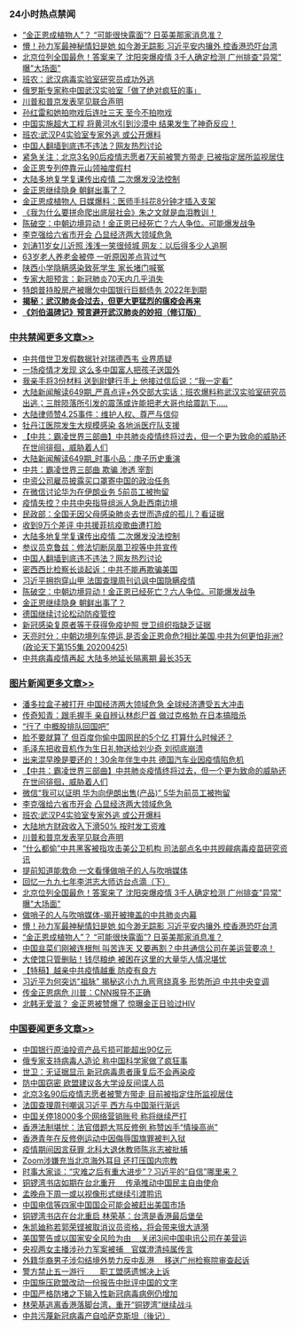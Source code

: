 <div class="catlist">
<h3>24小时热点禁闻</h3>
<ul>
<li><a href="https://github.com/fqnews/bnews/blob/master/topimagenews/20200425/1319188.md">“金正恩成植物人”？ “可能很快露面”? 日英美那家消息准？</a></li>
<li><a href="https://github.com/fqnews/bnews/blob/master/topimagenews/20200425/1319260.md">懵！孙力军最神秘情妇是她 如今渺无踪影 习近平安内攘外 控香港恐吓台湾</a></li>
<li><a href="https://github.com/fqnews/bnews/blob/master/topimagenews/20200425/1319274.md">北京位列全国最危！答案来了 沈阳突爆疫情 3千人确定检测 广州排查&quot;异常&quot; 曝&quot;大场面&quot;</a></li>
<li><a href="https://github.com/fqnews/bnews/blob/master/baitai/20200425/1319292.md">班农：武汉病毒实验室研究员成功外逃</a></li>
<li><a href="https://github.com/fqnews/bnews/blob/master/baitai/20200425/1319192.md">俄罗斯专家称中国武汉实验室「做了绝对疯狂的事」</a></li>
<li><a href="https://github.com/fqnews/bnews/blob/master/topimagenews/20200426/1319415.md">川普和普京发表罕见联合声明</a></li>
<li><a href="https://github.com/fqnews/bnews/blob/master/yule/20200426/1319315.md">孙红雷和她拍吻戏后连吐三天 至今不拍吻戏</a></li>
<li><a href="https://github.com/fqnews/bnews/blob/master/funmedia/20200426/1319372.md">中国实施超大工程 将黄河水引到沙漠中 结果发生了神奇反应！</a></li>
<li><a href="https://github.com/fqnews/bnews/blob/master/topimagenews/20200426/1319417.md">班农:武汉P4实验室专家外逃 或公开爆料</a></li>
<li><a href="https://github.com/fqnews/bnews/blob/master/cbnews/20200426/1319434.md">中国人翻墙到底违不违法？网友热烈讨论</a></li>
<li><a href="https://github.com/fqnews/bnews/blob/master/weiquan/20200425/1319281.md">紧急关注&#65306;北京3名90后疫情志愿者7天前被警方带走 已被指定居所监视居住</a></li>
<li><a href="https://github.com/fqnews/bnews/blob/master/worldnews/20200426/1319346.md">金正恩专列停靠元山领袖度假村</a></li>
<li><a href="https://github.com/fqnews/bnews/blob/master/cbnews/20200426/1319449.md">大陆多地复学复课传出疫情 二次爆发没法控制</a></li>
<li><a href="https://github.com/fqnews/bnews/blob/master/cbnews/20200426/1319392.md">金正恩继续隐身 朝鲜出事了？</a></li>
<li><a href="https://github.com/fqnews/bnews/blob/master/baitai/20200425/1319179.md">金正恩成植物人 日媒爆料：医师手抖花8分钟才插入支架</a></li>
<li><a href="https://github.com/fqnews/bnews/blob/master/yule/20200426/1319338.md">《我为什么要拼命爬出底层社会》朱之文就是血泪教训！</a></li>
<li><a href="https://github.com/fqnews/bnews/blob/master/cbnews/20200426/1319411.md">陈破空：中朝边境异动！金正恩已经死亡？六人争位。可能爆发战争 </a></li>
<li><a href="https://github.com/fqnews/bnews/blob/master/topimagenews/20200426/1319418.md">李克强给六省市开会 凸显经济两大领域危急</a></li>
<li><a href="https://github.com/fqnews/bnews/blob/master/yule/20200426/1319321.md">刘涛11岁女儿近照 浅浅一笑很倾城 网友：以后得多少人追啊</a></li>
<li><a href="https://github.com/fqnews/bnews/blob/master/cbnews/20200425/1319189.md">63岁老人养老金被停 一听原因差点背过气</a></li>
<li><a href="https://github.com/fqnews/bnews/blob/master/cbnews/20200426/1319358.md">陕西小学隐瞒感染致死学生 家长堵门喊冤</a></li>
<li><a href="https://github.com/fqnews/bnews/blob/master/baitai/20200425/1319180.md">专家大胆预言：新冠肺炎70天内几乎消失</a></li>
<li><a href="https://github.com/fqnews/bnews/blob/master/cbnews/20200425/1319219.md">特朗普持股房产被曝欠中国银行巨额债务 2022年到期</a></li>
<li><b><a href="https://github.com/fqnews/bnews/blob/master/comments/20200211/1275071.md" target="_blank">揭秘：武汉肺炎会过去，但更大更猛烈的瘟疫会再来</a></b></li>
<li><b><a href="https://github.com/fqnews/bnews/blob/master/comments/20200207/1272816.md" target="_blank">《刘伯温碑记》预言避开武汉肺炎的妙招（修订版）</a></b></li>
</ul>
</div>

<div class="catlist">
<h3><a href="https://github.com/fqnews/bnews/blob/master/cbnews/" target="_blank">中共禁闻</a><span><a href="https://github.com/fqnews/bnews/blob/master/cbnews/" target="_blank" rel="nofollow">更多文章>></a></span></h3>
<ul>
<li><a href="https://github.com/fqnews/bnews/blob/master/cbnews/20200426/1319668.md" target="_blank">中共借世卫发假数据针对瑞德西韦 业界质疑</a></li>
<li><a href="https://github.com/fqnews/bnews/blob/master/cbnews/20200426/1319663.md" target="_blank">一场疫情才发现 这么多中国富人把孩子送国外</a></li>
<li><a href="https://github.com/fqnews/bnews/blob/master/cbnews/20200426/1319641.md" target="_blank">我亲手将3份材料 送到尉健行手上 他接过信后说：“我一定看”</a></li>
<li><a href="https://github.com/fqnews/bnews/blob/master/cbnews/20200426/1319639.md" target="_blank">大陆新闻解读649期_严真点评+外交部大实话：班农爆料称武汉实验室研究员出逃；三胖陨落所引发的震荡或许能把老大哥也给震趴下&#8230;..</a></li>
<li><a href="https://github.com/fqnews/bnews/blob/master/cbnews/20200426/1319637.md" target="_blank">大陆律师赞4.25事件：维护人权、尊严与信仰</a></li>
<li><a href="https://github.com/fqnews/bnews/blob/master/cbnews/20200426/1319620.md" target="_blank">牡丹江医院发生大规模感染 各地派医疗队支援</a></li>
<li><a href="https://github.com/fqnews/bnews/blob/master/comments/20200426/1319591.md" target="_blank">【中共：霸凌世界三部曲】中共肺炎疫情终将过去，但一个更为致命的威胁还在世间徘徊，威胁着人们</a></li>
<li><a href="https://github.com/fqnews/bnews/blob/master/cbnews/20200426/1319597.md" target="_blank">大陆新闻解读649期_时事小品：庚子历史重演</a></li>
<li><a href="https://github.com/fqnews/bnews/blob/master/cbnews/20200426/1319547.md" target="_blank">中共：霸凌世界三部曲 欺骗 渗透 宰割</a></li>
<li><a href="https://github.com/fqnews/bnews/blob/master/cbnews/20200426/1319494.md" target="_blank">中资公司雇员披露买口罩寄中国的政治任务</a></li>
<li><a href="https://github.com/fqnews/bnews/blob/master/cbnews/20200426/1319493.md" target="_blank">在微信讨论华为在伊朗业务 5前员工被拘留</a></li>
<li><a href="https://github.com/fqnews/bnews/blob/master/cbnews/20200426/1319492.md" target="_blank">疫情失控？中共中央指导组派人急赴西南边境</a></li>
<li><a href="https://github.com/fqnews/bnews/blob/master/cbnews/20200426/1319479.md" target="_blank">民政部：全国无因父母感染肺炎去世而造成的孤儿？看证据</a></li>
<li><a href="https://github.com/fqnews/bnews/blob/master/cbnews/20200426/1319462.md" target="_blank">收到9万个差评 中共援菲抗疫歌曲遭打脸</a></li>
<li><a href="https://github.com/fqnews/bnews/blob/master/cbnews/20200426/1319449.md" target="_blank">大陆多地复学复课传出疫情 二次爆发没法控制</a></li>
<li><a href="https://github.com/fqnews/bnews/blob/master/cbnews/20200426/1319435.md" target="_blank">参议员克鲁兹：修法切断凤凰卫视等中共宣传</a></li>
<li><a href="https://github.com/fqnews/bnews/blob/master/cbnews/20200426/1319434.md" target="_blank">中国人翻墙到底违不违法？网友热烈讨论</a></li>
<li><a href="https://github.com/fqnews/bnews/blob/master/cbnews/20200426/1319426.md" target="_blank">密西西比检察长谈起诉：中共不能再欺骗美国</a></li>
<li><a href="https://github.com/fqnews/bnews/blob/master/cbnews/20200426/1319423.md" target="_blank">习近平拥抱穿山甲 法国查理周刊讥讽中国隐瞒疫情</a></li>
<li><a href="https://github.com/fqnews/bnews/blob/master/cbnews/20200426/1319411.md" target="_blank">陈破空：中朝边境异动！金正恩已经死亡？六人争位。可能爆发战争</a></li>
<li><a href="https://github.com/fqnews/bnews/blob/master/cbnews/20200426/1319392.md" target="_blank">金正恩继续隐身 朝鲜出事了？</a></li>
<li><a href="https://github.com/fqnews/bnews/blob/master/cbnews/20200426/1319385.md" target="_blank">德国继续讨论松动防疫管控</a></li>
<li><a href="https://github.com/fqnews/bnews/blob/master/cbnews/20200426/1319384.md" target="_blank">新冠感染复原者等于获得免疫护照 世卫组织指缺乏证据</a></li>
<li><a href="https://github.com/fqnews/bnews/blob/master/cbnews/20200426/1319365.md" target="_blank">天亮时分：中朝边境列车停运,是否金正恩命危?相比美国,中共为何更怕非洲?(政论天下第155集 20200425)</a></li>
<li><a href="https://github.com/fqnews/bnews/blob/master/cbnews/20200426/1319359.md" target="_blank">中共病毒疫情再起 大陆多地延长隔离期 最长35天</a></li>

</ul>
</div>
<div class="catlist">
<h3><a href="https://github.com/fqnews/bnews/blob/master/topimagenews/" target="_blank">图片新闻</a><span><a href="https://github.com/fqnews/bnews/blob/master/topimagenews/" target="_blank" rel="nofollow">更多文章>></a></span></h3>
<ul>
<li><a href="https://github.com/fqnews/bnews/blob/master/topimagenews/20200426/1319644.md" target="_blank">潘多拉盒子被打开 中国经济两大领域危急 全球经济遭受五大冲击</a></li>
<li><a href="https://github.com/fqnews/bnews/blob/master/topimagenews/20200426/1319627.md" target="_blank">传奇知青：跟毛握手 亲自辨认林彪尸首 做过克格勃 在日本搞暗杀</a></li>
<li><a href="https://github.com/fqnews/bnews/blob/master/topimagenews/20200426/1319626.md" target="_blank">“行了 中概股排队回国吧”</a></li>
<li><a href="https://github.com/fqnews/bnews/blob/master/topimagenews/20200426/1319619.md" target="_blank">脸不要就算了 但百度你偷中国网民的5个亿 打算什么时候还？</a></li>
<li><a href="https://github.com/fqnews/bnews/blob/master/topimagenews/20200426/1319618.md" target="_blank">毛泽东把收音机作为生日礼物送给刘少奇 刘彻底崩溃</a></li>
<li><a href="https://github.com/fqnews/bnews/blob/master/topimagenews/20200426/1319608.md" target="_blank">出来混早晚是要还的！30余年伴生中共 德国汽车业因疫情陷危机</a></li>
<li><a href="https://github.com/fqnews/bnews/blob/master/comments/20200426/1319591.md" target="_blank">【中共：霸凌世界三部曲】中共肺炎疫情终将过去，但一个更为致命的威胁还在世间徘徊，威胁着人们</a></li>
<li><a href="https://github.com/fqnews/bnews/blob/master/topimagenews/20200426/1319517.md" target="_blank">微信“我可以证明 华为向伊朗出售(产品)” 5华为前员工被拘留</a></li>
<li><a href="https://github.com/fqnews/bnews/blob/master/topimagenews/20200426/1319418.md" target="_blank">李克强给六省市开会 凸显经济两大领域危急</a></li>
<li><a href="https://github.com/fqnews/bnews/blob/master/topimagenews/20200426/1319417.md" target="_blank">班农:武汉P4实验室专家外逃 或公开爆料</a></li>
<li><a href="https://github.com/fqnews/bnews/blob/master/topimagenews/20200426/1319416.md" target="_blank">大陆地方财政收入下滑50% 按时发工资难</a></li>
<li><a href="https://github.com/fqnews/bnews/blob/master/topimagenews/20200426/1319415.md" target="_blank">川普和普京发表罕见联合声明</a></li>
<li><a href="https://github.com/fqnews/bnews/blob/master/topimagenews/20200426/1319414.md" target="_blank">“什么都偷”中共黑客被指攻击美公卫机构 司法部点名中共觊觎病毒疫苗研究资讯</a></li>
<li><a href="https://github.com/fqnews/bnews/blob/master/topimagenews/20200426/1319410.md" target="_blank">提前知道能救命 一文看懂做哨子的人与吹哨媒体</a></li>
<li><a href="https://github.com/fqnews/bnews/blob/master/comments/20200425/1319181.md" target="_blank">回忆一九九七年李洪志大师访台点滴（下）</a></li>
<li><a href="https://github.com/fqnews/bnews/blob/master/topimagenews/20200425/1319274.md" target="_blank">北京位列全国最危！答案来了 沈阳突爆疫情 3千人确定检测 广州排查&quot;异常&quot; 曝&quot;大场面&quot;</a></li>
<li><a href="https://github.com/fqnews/bnews/blob/master/comments/20200425/1319264.md" target="_blank">做哨子的人与吹哨媒体-揭开被掩盖的中共肺炎内幕</a></li>
<li><a href="https://github.com/fqnews/bnews/blob/master/topimagenews/20200425/1319260.md" target="_blank">懵！孙力军最神秘情妇是她 如今渺无踪影 习近平安内攘外 控香港恐吓台湾</a></li>
<li><a href="https://github.com/fqnews/bnews/blob/master/topimagenews/20200425/1319188.md" target="_blank">“金正恩成植物人”？ “可能很快露面”? 日英美那家消息准？</a></li>
<li><a href="https://github.com/fqnews/bnews/blob/master/topimagenews/20200425/1319144.md" target="_blank">中国韭菜们刚被连根刨 叫苦连天 又要再割？中共通信公司在美运营要凉！</a></li>
<li><a href="https://github.com/fqnews/bnews/blob/master/topimagenews/20200425/1318989.md" target="_blank">大使馆只管删贴！钱尽粮绝 被困在这里的大量华人情况堪忧</a></li>
<li><a href="https://github.com/fqnews/bnews/blob/master/comments/20200424/1318689.md" target="_blank">【特稿】越亲中共疫情越重 防疫有良方</a></li>
<li><a href="https://github.com/fqnews/bnews/blob/master/topimagenews/20200424/1318647.md" target="_blank">习近平为何突访&quot;祖脉&quot; 揭秘这小九九弯弯绕真多 形势所迫 中共中央变调</a></li>
<li><a href="https://github.com/fqnews/bnews/blob/master/topimagenews/20200424/1318627.md" target="_blank">传金正恩病危 川普：CNN报导不正确</a></li>
<li><a href="https://github.com/fqnews/bnews/blob/master/topimagenews/20200424/1318621.md" target="_blank">北韩无爱滋？ 金正恩被赞爆了 惊曝金正日验过HIV</a></li>

</ul>
</div>
<div class="catlist">
<h3><a href="https://github.com/fqnews/bnews/blob/master/headline/" target="_blank">中国要闻</a><span><a href="https://github.com/fqnews/bnews/blob/master/headline/" target="_blank" rel="nofollow">更多文章>></a></span></h3>
<ul>
<li><a href="https://github.com/fqnews/bnews/blob/master/headline/20200426/1319664.md" target="_blank">中国银行原油投资产品亏损可能超出90亿元</a></li>
<li><a href="https://github.com/fqnews/bnews/blob/master/headline/20200426/1319331.md" target="_blank">俄专家支持病毒人造论 称中国科学家做了疯狂事</a></li>
<li><a href="https://github.com/fqnews/bnews/blob/master/headline/20200426/1319330.md" target="_blank">世卫：无证据显示 新冠病毒患者康复后不会再染疫</a></li>
<li><a href="https://github.com/fqnews/bnews/blob/master/headline/20200426/1319329.md" target="_blank">防中国窃密 欧盟建议各大学设反间谍人员</a></li>
<li><a href="https://github.com/fqnews/bnews/blob/master/headline/20200426/1319328.md" target="_blank">北京3名90后疫情志愿者被警方带走 目前被指定住所监视居住</a></li>
<li><a href="https://github.com/fqnews/bnews/blob/master/headline/20200426/1319312.md" target="_blank">法国查理周刊嘲讽习近平 西方与中国渐行渐远</a></li>
<li><a href="https://github.com/fqnews/bnews/blob/master/headline/20200426/1319311.md" target="_blank">中国关停18000多个网络营销账号 称将继续严打</a></li>
<li><a href="https://github.com/fqnews/bnews/blob/master/headline/20200426/1319306.md" target="_blank">香港法制堪忧：法官借题大骂反修例 称赞凶手“情操高尚”</a></li>
<li><a href="https://github.com/fqnews/bnews/blob/master/headline/20200426/1319305.md" target="_blank">香港青年在反修例运动中因侮辱国旗罪被判入狱</a></li>
<li><a href="https://github.com/fqnews/bnews/blob/master/headline/20200426/1319304.md" target="_blank">疫情期间因言获罪 北科大退休教师陈兆志被批捕</a></li>
<li><a href="https://github.com/fqnews/bnews/blob/master/headline/20200426/1319303.md" target="_blank">Zoom涉嫌充当北京海外耳目 还打压国内宗教</a></li>
<li><a href="https://github.com/fqnews/bnews/blob/master/headline/20200425/1319290.md" target="_blank">时事大家谈：“灾难之后有重大进步”？习近平的“自信”哪里来？</a></li>
<li><a href="https://github.com/fqnews/bnews/blob/master/headline/20200425/1319289.md" target="_blank">铜锣湾书店如期在台北重开　  传承推动中国民主自由使命</a></li>
<li><a href="https://github.com/fqnews/bnews/blob/master/headline/20200425/1319288.md" target="_blank">孟晚舟下周一或以视像形式继续引渡聆讯</a></li>
<li><a href="https://github.com/fqnews/bnews/blob/master/headline/20200425/1319263.md" target="_blank">中国电信等四家中国国企可能会被赶出美国市场</a></li>
<li><a href="https://github.com/fqnews/bnews/blob/master/headline/20200425/1319261.md" target="_blank">铜锣湾书店在台北重启 林荣基：台湾是香港最后堡垒</a></li>
<li><a href="https://github.com/fqnews/bnews/blob/master/headline/20200425/1319257.md" target="_blank">朱凯廸称若郭荣铿被取消议员资格，将会带来很大涟漪</a></li>
<li><a href="https://github.com/fqnews/bnews/blob/master/headline/20200425/1319256.md" target="_blank">美国警告或以国家安全风险为由　  关闭3间中国电讯公司在美营运</a></li>
<li><a href="https://github.com/fqnews/bnews/blob/master/headline/20200425/1319244.md" target="_blank">央视两女主播涉孙力军案被捕　官媒澄清纯属传言</a></li>
<li><a href="https://github.com/fqnews/bnews/blob/master/headline/20200425/1319243.md" target="_blank">外籍华裔男子涉勾结境外势力反中乱港　 移送广州检察院审查起诉</a></li>
<li><a href="https://github.com/fqnews/bnews/blob/master/headline/20200425/1319242.md" target="_blank">警方禁止五一游行　　职工盟感遗憾决上诉</a></li>
<li><a href="https://github.com/fqnews/bnews/blob/master/headline/20200425/1319212.md" target="_blank">中国施压欧盟改动一份报告中批评中国的文字</a></li>
<li><a href="https://github.com/fqnews/bnews/blob/master/headline/20200425/1319211.md" target="_blank">中国严格防堵之下输入性新冠病毒病例仍增加</a></li>
<li><a href="https://github.com/fqnews/bnews/blob/master/headline/20200425/1319169.md" target="_blank">林荣基逃离香港落脚台湾，重开“铜锣湾”继续战斗</a></li>
<li><a href="https://github.com/fqnews/bnews/blob/master/headline/20200425/1319146.md" target="_blank">中共污蔑新冠病毒产自哈萨克斯坦（後记）</a></li>

</ul>
</div>